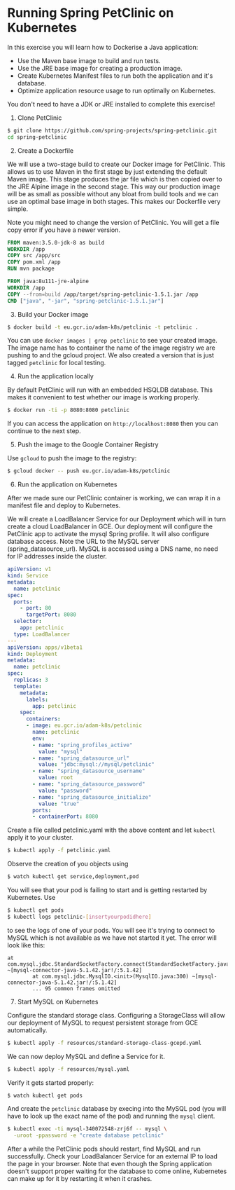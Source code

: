# Running Spring PetClinic on Kubernetes

In this exercise you will learn how to Dockerise a Java application:
- Use the Maven base image to build and run tests.
- Use the JRE base image for creating a production image.
- Create Kubernetes Manifest files to run both the application and it's database.
- Optimize application resource usage to run optimally on Kubernetes.

You don't need to have a JDK or JRE installed to complete this exercise!

1. Clone PetClinic

```bash
$ git clone https://github.com/spring-projects/spring-petclinic.git
cd spring-petclinic
```

2. Create a Dockerfile

We will use a two-stage build to create our Docker image for PetClinic. This allows us to use Maven in the first stage
by just extending the default Maven image. This stage produces the jar file which is then copied over to the JRE Alpine
image in the second stage. This way our production image will be as small as possible without any bloat from build tools
and we can use an optimal base image in both stages. This makes our Dockerfile very simple.

Note you might need to change the version of PetClinic. You will get a file copy error if you have a newer version.

```dockerfile
FROM maven:3.5.0-jdk-8 as build
WORKDIR /app
COPY src /app/src
COPY pom.xml /app
RUN mvn package

FROM java:8u111-jre-alpine
WORKDIR /app
COPY --from=build /app/target/spring-petclinic-1.5.1.jar /app
CMD ["java", "-jar", "spring-petclinic-1.5.1.jar"]
```

3. Build your Docker image

```bash
$ docker build -t eu.gcr.io/adam-k8s/petclinic -t petclinic .
```

You can use `docker images | grep petclinic` to see your created image. The image name has to container the name
of the image registry we are pushing to and the gcloud project. We also created a version that is just tagged
`petclinic` for local testing.

4. Run the application locally 
 
By default PetClinic will run with an embedded HSQLDB database. This makes it convenient to test whether our
image is working properly.

```bash
$ docker run -ti -p 8080:8080 petclinic
```

If you can access the application on `http://localhost:8080` then you can continue to the next step.

5. Push the image to the Google Container Registry

Use `gcloud` to push the image to the registry:

```bash
$ gcloud docker -- push eu.gcr.io/adam-k8s/petclinic
```

6. Run the application on Kubernetes

After we made sure our PetClinic container is working, we can wrap it in a manifest file and deploy to Kubernetes.

We will create a LoadBalancer Service for our Deployment which will in turn create a cloud LoadBalancer in GCE. Our
deployment will configure the PetClinic app to activate the mysql Spring profile. It will also configure database
access. Note the URL to the MySQL server (spring_datasource_url). MySQL is accessed using a DNS name, no need for
IP addresses inside the cluster.
 
```yaml
apiVersion: v1
kind: Service
metadata:
  name: petclinic
spec:
  ports:
    - port: 80
      targetPort: 8080
  selector:
    app: petclinic
  type: LoadBalancer
---
apiVersion: apps/v1beta1
kind: Deployment
metadata:
  name: petclinic
spec:
  replicas: 3
  template:
    metadata:
      labels:
        app: petclinic
    spec:
      containers:
      - image: eu.gcr.io/adam-k8s/petclinic
        name: petclinic
        env:
        - name: "spring_profiles_active"
          value: "mysql"
        - name: "spring_datasource_url"
          value: "jdbc:mysql://mysql/petclinic"
        - name: "spring_datasource_username"
          value: root
        - name: "spring_datasource_password"
          value: "password"
        - name: "spring_datasource_initialize"
          value: "true"
        ports:
        - containerPort: 8080
```

Create a file called petclinic.yaml with the above content and let `kubectl` apply it to your cluster.

```bash
$ kubectl apply -f petclinic.yaml
```

Observe the creation of you objects using 
```bash
$ watch kubectl get service,deployment,pod
```
You will see that your pod is failing to start and is getting restarted by Kubernetes. Use
```bash
$ kubectl get pods
$ kubectl logs petclinic-[insertyourpodidhere]
```
to see the logs of one of your pods. You will see it's trying to connect to MySQL which is not available as we have not
started it yet. The error will look like this:

```
at com.mysql.jdbc.StandardSocketFactory.connect(StandardSocketFactory.java:188) ~[mysql-connector-java-5.1.42.jar!/:5.1.42]
        at com.mysql.jdbc.MysqlIO.<init>(MysqlIO.java:300) ~[mysql-connector-java-5.1.42.jar!/:5.1.42]
        ... 95 common frames omitted
```

7. Start MySQL on Kubernetes

Configure the standard storage class. Configuring a StorageClass will allow our deployment of MySQL to request 
persistent storage from GCE automatically.

```bash
$ kubectl apply -f resources/standard-storage-class-gcepd.yaml
```

We can now deploy MySQL and define a Service for it.

```bash
$ kubectl apply -f resources/mysql.yaml
```

Verify it gets started properly:

```bash
$ watch kubectl get pods
```

And create the `petclinic` database by execing into the MySQL pod (you will have to look up the exact 
name of the pod) and running the `mysql` client. 

```bash
$ kubectl exec -ti mysql-340072548-zrj6f -- mysql \
  -uroot -ppassword -e "create database petclinic"
```

After a while the PetClinic pods should restart, find MySQL and run successfully. Check your LoadBalancer Service
for an external IP to load the page in your browser. Note that even though the Spring application doesn't support
proper waiting for the database to come online, Kubernetes can make up for it by restarting it when it crashes.
